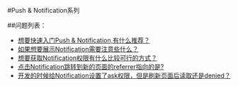 #Push & Notification系列

##问题列表： 

* [想要快速入门Push & Notification,有什么推荐？](./push-notification/quick-start-for-push-notification.md)
* [如果想要展示Notification需要注意些什么？](./push-notification/caution-by-showing-notification.md)
* [想要获取Notification权限有什么比较可行的方式？](./push-notification/ways-to-get-access-of-notification.md)
* [点击Notification跳转到新的页面的referrer指向的是?](./push-notification/notification-click-referrer.md)
* [开发的时候给Notification设置了ask权限，但是刷新页面后读取还是denied？](./push-notification/ask-permission-but-deny.md)








